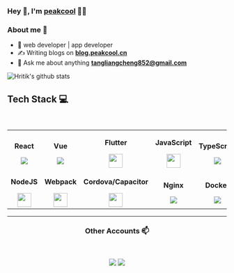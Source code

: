 
### Hey 👋, I'm [peakcool]() 👨‍💻

### About me :eyes:

- :dart: web developer | app developer  
- :writing_hand: Writing blogs on  **[blog.peakcool.cn](https://blog.peakcool.cn)**
- :e-mail: Ask me about anything  **[tangliangcheng852@gmail.com](tangliangcheng852@gmail.com)**

![Hritik's github stats](https://github-readme-stats.vercel.app/api?username=rubickecho&show_icons=true&hide_border=true)

## Tech Stack :computer:

<br>
<table>
<tbody>
 <tr>
  <td align="center">
<p><b><center>React</center></b></p> 
<img src="https://img.icons8.com/color/32/000000/react-native.png"/> 
</td>
<td align="center">
<p><b><center>Vue</center></b></p> 
<img src="https://img.icons8.com/color/32/000000/vue-js.png"/> 
</td>

<td align="center">
<p><b><center>Flutter</center></b></p> 
<img height=32px src="https://img.icons8.com/color/2x/flutter.png"> 
</td>

<td align="center">
<p><b><center>JavaScript</center></b></p> 
<img height=32px src="https://img.icons8.com/color/2x/javascript.png"> 
</td>

<td align="center">
<p><b><center>TypeScript</center></b></p> 
<img src="https://img.icons8.com/color/32/000000/typescript.png"/>
</td>

<td align="center">
<p><b><center>HTML</center></b></p> 
<img height=32px src="https://img.icons8.com/color/2x/html-5.png"> 
</td>

<td align="center">
<p><b><center>CSS</center></b></p> 
<img height=28px src="https://img.icons8.com/ios/50/000000/css3.png"> 
</td>

</tr>

<tr>

<td align="center">
<p><b><center>NodeJS</center></b></p> 
<img height=32px src="https://img.icons8.com/color/2x/nodejs.png"> 
</td>

<td align="center">
<p><b><center>Webpack</center></b></p> 
<img height=32px src="https://img.icons8.com/dusk/64/000000/webpack.png"/>
</td>

<td align="center">
<p><b><center>Cordova/Capacitor</center></b></p> 
<img height=32px src="https://cordova.apache.org/static/img/cordova_bot.png"> 
</td>

<td align="center">
<p><b><center>Nginx<center></b></p> 
<img src="https://img.icons8.com/color/32/000000/nginx.png"/> 
</td>


<td align="center">
<p><b><center>Docker</center></b></p> 
<img src="https://img.icons8.com/dusk/32/000000/docker.png"/>
</td>
<td align="center">
<p><b><center>SQL</center></b></p> 
<img height=32px src="https://img.icons8.com/ios-filled/2x/sql.png"> 
</td>

<td align="center">
<p><b><center>Git</center></b></p> 
<img height=32px src="https://img.icons8.com/ios-glyphs/2x/github-2.png"> 
</td>
</tr>



<tr>
<!-- <td align="center">
<p><b><center>MarkDown</center></b></p> 
<img src="https://img.icons8.com/ios/32/000000/markdown--v2.png"/>
</td> -->

<!--<td align="center">
<p><b><center>GitLab</center></b></p> 
<img src="https://img.icons8.com/color/32/000000/gitlab.png"/>
</td> -->
</tr>

</tbody>
</table>

____



<h3 align="center"> Other Accounts 📫 </h3>
<br />
<p align="center">
<a href="https://weibo.com/u/2085118413?is_all=1"><img src="https://img.icons8.com/color/32/000000/weibo.png"/></a>
<a href="https://twitter.com/Peakcool852"><img src="https://img.icons8.com/fluent/32/000000/twitter.png"/></a>

</p>










<!--
**hritik5102/hritik5102** is a ✨ _special_ ✨ repository because its `README.md` (this file) appears on your GitHub profile.

Here are some ideas to get you started:

- 🔭 I’m currently working on ...
- 🌱 I’m currently learning ...
- 👯 I’m looking to collaborate on ...
- 🤔 I’m looking for help with ...
- 💬 Ask me about ...
- 📫 How to reach me: ...
- 😄 Pronouns: ...
- ⚡ Fun fact: ...
-->
